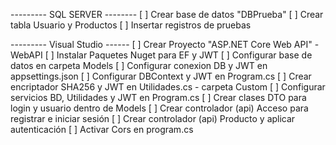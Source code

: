 --------- SQL SERVER --------
[ ] Crear base de datos "DBPrueba"
[ ] Crear tabla Usuario y Productos
[ ] Insertar registros de pruebas

--------- Visual Studio ------
[ ] Crear Proyecto "ASP.NET Core Web API" - WebAPI
[ ] Instalar Paquetes Nuget para EF y JWT
[ ] Configurar base de datos en carpeta Models
[ ] Configurar conexion DB y JWT en appsettings.json
[ ] Configurar DBContext y JWT en Program.cs
[ ] Crear encriptador SHA256 y JWT en Utilidades.cs - carpeta Custom
[ ] Configurar servicios BD, Utilidades y JWT en Program.cs
[ ] Crear clases DTO para login y usuario dentro de Models
[ ] Crear controlador (api) Acceso para registrar e iniciar sesión
[ ] Crear controlador (api) Producto y aplicar autenticación
[ ] Activar Cors en program.cs
